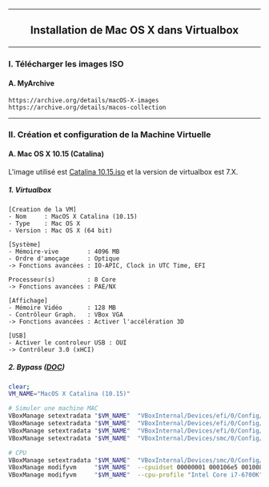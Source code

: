 ---------------------------------------------------------------------------------------------------------------------------------------------------------------------------------------------------------------
## <p align='center'> Installation de Mac OS X dans Virtualbox </p>

---------------------------------------------------------------------------------------------------------------------------------------------------------------------------------------------------------------
### I. Télécharger les images ISO
#### A. MyArchive
```
https://archive.org/details/macOS-X-images
https://archive.org/details/macos-collection
``` 

---------------------------------------------------------------------------------------------------------------------------------------------------------------------------------------------------------------
### II. Création et configuration de la Machine Virtuelle

#### A. Mac OS X 10.15 (Catalina)
L'image utilisé est [Catalina 10.15.iso](https://archive.org/details/macOS-X-images) et la version de virtualbox est 7.X.

##### 1. Virtualbox

```
[Creation de la VM]
- Nom     : MacOS X Catalina (10.15)
- Type    : Mac OS X
- Version : Mac OS X (64 bit)

[Système]
- Mémoire-vive        : 4096 MB
- Ordre d'amoçage     : Optique
-> Fonctions avancées : IO-APIC, Clock in UTC Time, EFI

Processeur(s)         : 8 Core
-> Fonctions avancées : PAE/NX

[Affichage]
- Mémoire Vidéo       : 128 MB
- Contrôleur Graph.   : VBox VGA
-> Fonctions avancées : Activer l'accélération 3D

[USB]
- Activer le controleur USB : OUI
-> Contrôleur 3.0 (xHCI)
```


##### 2. Bypass ([DOC](https://gist.github.com/notsidney/50a211527567962a5dc93b8a765fa6fc))
```bash
clear;
VM_NAME="MacOS X Catalina (10.15)"

# Simuler une machine MAC
VBoxManage setextradata "$VM_NAME"  "VBoxInternal/Devices/efi/0/Config/DmiSystemProduct" "iMac11,3"
VBoxManage setextradata "$VM_NAME"  "VBoxInternal/Devices/efi/0/Config/DmiSystemVersion" "1.0"
VBoxManage setextradata "$VM_NAME"  "VBoxInternal/Devices/efi/0/Config/DmiBoardProduct" "Iloveapple"
VBoxManage setextradata "$VM_NAME"  "VBoxInternal/Devices/smc/0/Config/DeviceKey" "ourhardworkbythesewordsguardedpleasedontsteal(c)AppleComputerInc"

# CPU
VBoxManage setextradata "$VM_NAME"  "VBoxInternal/Devices/smc/0/Config/GetKeyFromRealSMC" 0
VBoxManage modifyvm     "$VM_NAME"  --cpuidset 00000001 000106e5 00100800 0098e3fd bfebfbff
VBoxManage modifyvm     "$VM_NAME"  --cpu-profile "Intel Core i7-6700K"
```
